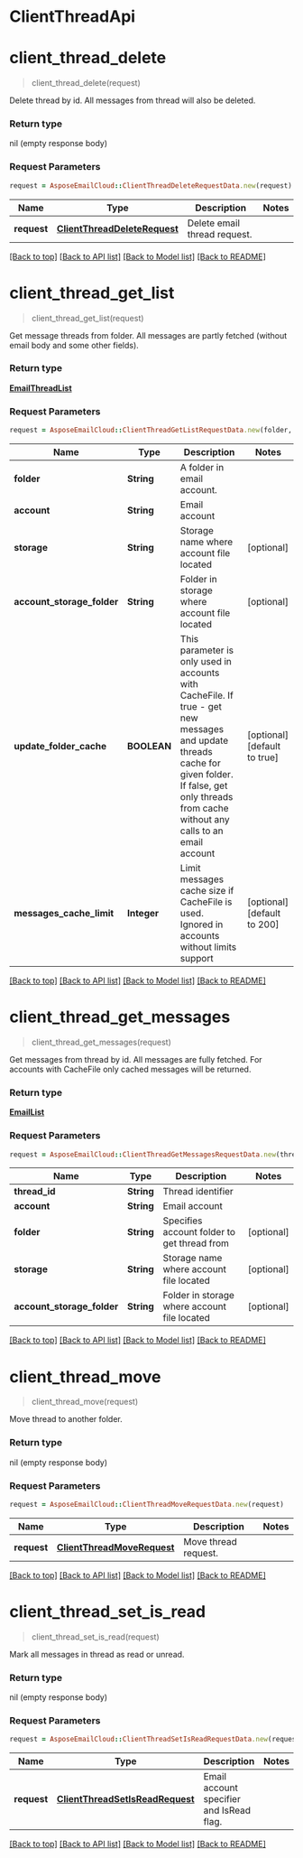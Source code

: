 # ClientThreadApi

<a name="client_thread_delete"></a>
# **client_thread_delete**
> client_thread_delete(request)

Delete thread by id. All messages from thread will also be deleted.             

### Return type

nil (empty response body)

### Request Parameters
```ruby
request = AsposeEmailCloud::ClientThreadDeleteRequestData.new(request)
```

Name | Type | Description  | Notes
------------- | ------------- | ------------- | -------------
 **request** | [**ClientThreadDeleteRequest**](ClientThreadDeleteRequest.md)| Delete email thread request. | 

[[Back to top]](#) [[Back to API list]](README.md#documentation-for-api-endpoints) [[Back to Model list]](README.md#documentation-for-models) [[Back to README]](README.md)

<a name="client_thread_get_list"></a>
# **client_thread_get_list**
> client_thread_get_list(request)

Get message threads from folder. All messages are partly fetched (without email body and some other fields).             

### Return type

[**EmailThreadList**](EmailThreadList.md)

### Request Parameters
```ruby
request = AsposeEmailCloud::ClientThreadGetListRequestData.new(folder, account, storage=storage, account_storage_folder=account_storage_folder, update_folder_cache=update_folder_cache, messages_cache_limit=messages_cache_limit)
```

Name | Type | Description  | Notes
------------- | ------------- | ------------- | -------------
 **folder** | **String**| A folder in email account.              | 
 **account** | **String**| Email account | 
 **storage** | **String**| Storage name where account file located | [optional] 
 **account_storage_folder** | **String**| Folder in storage where account file located | [optional] 
 **update_folder_cache** | **BOOLEAN**| This parameter is only used in accounts with CacheFile. If true - get new messages and update threads cache for given folder. If false, get only threads from cache without any calls to an email account              | [optional] [default to true]
 **messages_cache_limit** | **Integer**| Limit messages cache size if CacheFile is used. Ignored in accounts without limits support              | [optional] [default to 200]

[[Back to top]](#) [[Back to API list]](README.md#documentation-for-api-endpoints) [[Back to Model list]](README.md#documentation-for-models) [[Back to README]](README.md)

<a name="client_thread_get_messages"></a>
# **client_thread_get_messages**
> client_thread_get_messages(request)

Get messages from thread by id. All messages are fully fetched. For accounts with CacheFile only cached messages will be returned.             

### Return type

[**EmailList**](EmailList.md)

### Request Parameters
```ruby
request = AsposeEmailCloud::ClientThreadGetMessagesRequestData.new(thread_id, account, folder=folder, storage=storage, account_storage_folder=account_storage_folder)
```

Name | Type | Description  | Notes
------------- | ------------- | ------------- | -------------
 **thread_id** | **String**| Thread identifier | 
 **account** | **String**| Email account | 
 **folder** | **String**| Specifies account folder to get thread from              | [optional] 
 **storage** | **String**| Storage name where account file located | [optional] 
 **account_storage_folder** | **String**| Folder in storage where account file located | [optional] 

[[Back to top]](#) [[Back to API list]](README.md#documentation-for-api-endpoints) [[Back to Model list]](README.md#documentation-for-models) [[Back to README]](README.md)

<a name="client_thread_move"></a>
# **client_thread_move**
> client_thread_move(request)

Move thread to another folder.             

### Return type

nil (empty response body)

### Request Parameters
```ruby
request = AsposeEmailCloud::ClientThreadMoveRequestData.new(request)
```

Name | Type | Description  | Notes
------------- | ------------- | ------------- | -------------
 **request** | [**ClientThreadMoveRequest**](ClientThreadMoveRequest.md)| Move thread request. | 

[[Back to top]](#) [[Back to API list]](README.md#documentation-for-api-endpoints) [[Back to Model list]](README.md#documentation-for-models) [[Back to README]](README.md)

<a name="client_thread_set_is_read"></a>
# **client_thread_set_is_read**
> client_thread_set_is_read(request)

Mark all messages in thread as read or unread.             

### Return type

nil (empty response body)

### Request Parameters
```ruby
request = AsposeEmailCloud::ClientThreadSetIsReadRequestData.new(request)
```

Name | Type | Description  | Notes
------------- | ------------- | ------------- | -------------
 **request** | [**ClientThreadSetIsReadRequest**](ClientThreadSetIsReadRequest.md)| Email account specifier and IsRead flag. | 

[[Back to top]](#) [[Back to API list]](README.md#documentation-for-api-endpoints) [[Back to Model list]](README.md#documentation-for-models) [[Back to README]](README.md)

